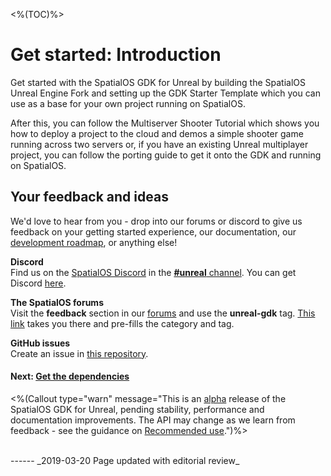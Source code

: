 <%(TOC)%>
# Get started: Introduction

Get started with the SpatialOS GDK for Unreal by building the SpatialOS Unreal Engine Fork and setting up the GDK Starter Template which you can use as a base for your own project running on SpatialOS.

After this, you can follow the Multiserver Shooter Tutorial which shows you how to deploy a project to the cloud and demos a simple shooter game running across two servers or, if you have an existing Unreal multiplayer project, you can follow the porting guide to get it onto the GDK and running on SpatialOS.

## Your feedback and ideas

We'd love to hear from you - drop into our forums or discord to give us feedback on your getting started experience, our documentation, our [development roadmap](https://trello.com/b/7wtbtwmL/unreal-gdk-roadmap), or anything else!

**Discord**</br>
Find us on the [SpatialOS Discord](https://discord.gg/vAT7RSU) in the [**#unreal** channel](https://discordapp.com/channels/311273633307951114/339471548647866368).
You can get Discord [here](https://discordapp.com/).

**The SpatialOS forums**</br>
Visit the **feedback** section in our [forums](https://forums.improbable.io/) and use the **unreal-gdk** tag. [This link](https://forums.improbable.io/new-topic?category=Feedback&tags=unreal-gdk) takes you there and pre-fills the category and tag.

**GitHub issues**</br>
Create an issue in [this repository](https://github.com/spatialos/UnrealGDK/issues).

#### Next: [Get the dependencies]({{urlRoot}}/content/get-started/dependencies.md)

<%(Callout type="warn" message="This is an [alpha](https://docs.improbable.io/reference/latest/shared/release-policy#maturity-stages) release of the SpatialOS GDK for Unreal, pending stability, performance and documentation improvements. The API may change as we learn from feedback  - see the guidance on [Recommended use]({{urlRoot}}/recommended-use).")%>

<br/>
------
_2019-03-20 Page updated with editorial review_
